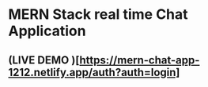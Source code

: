 # MERN Stack real time Chat Application

## (LIVE DEMO )[https://mern-chat-app-1212.netlify.app/auth?auth=login]
